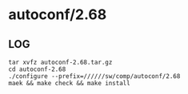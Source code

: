 autoconf/2.68
=============

LOG
---

    tar xvfz autoconf-2.68.tar.gz
    cd autoconf-2.68
    ./configure --prefix=//////sw/comp/autoconf/2.68
    maek && make check && make install
